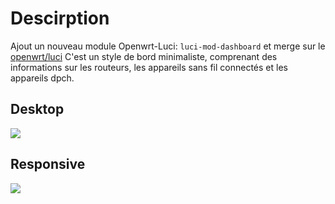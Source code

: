 # Descirption
Ajout un nouveau module Openwrt-Luci:  `luci-mod-dashboard` et merge sur le [openwrt/luci](https://github.com/openwrt/luci/)
C'est un style de bord minimaliste, comprenant des informations sur les routeurs, les appareils sans fil connectés et les appareils dpch.

## Desktop
<img src="https://imgur.com/G08zs8U.png"/>

## Responsive
<img src="https://imgur.com/UFc1h5w.png"/>
